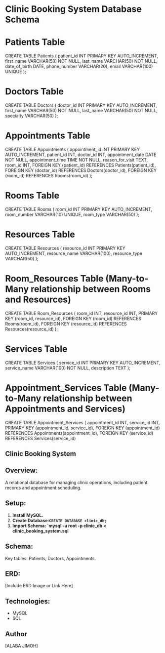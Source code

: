
# Clinic Booking System Database Schema

# Patients Table
CREATE TABLE Patients (
    patient_id INT PRIMARY KEY AUTO_INCREMENT,
    first_name VARCHAR(50) NOT NULL,
    last_name VARCHAR(50) NOT NULL,
    date_of_birth DATE,
    phone_number VARCHAR(20),
    email VARCHAR(100) UNIQUE
);

# Doctors Table
CREATE TABLE Doctors (
    doctor_id INT PRIMARY KEY AUTO_INCREMENT,
    first_name VARCHAR(50) NOT NULL,
    last_name VARCHAR(50) NOT NULL,
    specialty VARCHAR(50)
);

# Appointments Table
CREATE TABLE Appointments (
    appointment_id INT PRIMARY KEY AUTO_INCREMENT,
    patient_id INT,
    doctor_id INT,
    appointment_date DATE NOT NULL,
    appointment_time TIME NOT NULL,
    reason_for_visit TEXT,
    room_id INT,
    FOREIGN KEY (patient_id) REFERENCES Patients(patient_id),
    FOREIGN KEY (doctor_id) REFERENCES Doctors(doctor_id),
    FOREIGN KEY (room_id) REFERENCES Rooms(room_id)
);

# Rooms Table
CREATE TABLE Rooms (
    room_id INT PRIMARY KEY AUTO_INCREMENT,
    room_number VARCHAR(10) UNIQUE,
    room_type VARCHAR(50)
);

# Resources Table
CREATE TABLE Resources (
    resource_id INT PRIMARY KEY AUTO_INCREMENT,
    resource_name VARCHAR(100),
    resource_type VARCHAR(50)
);

# Room_Resources Table (Many-to-Many relationship between Rooms and Resources)
CREATE TABLE Room_Resources (
    room_id INT,
    resource_id INT,
    PRIMARY KEY (room_id, resource_id),
    FOREIGN KEY (room_id) REFERENCES Rooms(room_id),
    FOREIGN KEY (resource_id) REFERENCES Resources(resource_id)
);

# Services Table
CREATE TABLE Services (
    service_id INT PRIMARY KEY AUTO_INCREMENT,
    service_name VARCHAR(100) NOT NULL,
    description TEXT
);

# Appointment_Services Table (Many-to-Many relationship between Appointments and Services)
CREATE TABLE Appointment_Services (
    appointment_id INT,
    service_id INT,
    PRIMARY KEY (appointment_id, service_id),
    FOREIGN KEY (appointment_id) REFERENCES Appointments(appointment_id),
    FOREIGN KEY (service_id) REFERENCES Services(service_id)
 
 
 
 ## Clinic Booking System

 ## Overview:

A relational database for managing clinic operations, including patient records and appointment scheduling.

 ## Setup:

1.  **Install MySQL.**
2.  **Create Database:`CREATE DATABASE clinic_db;`**
3.  **Import Schema: `mysql -u root -p clinic_db < clinic_booking_system.sql**

 ## Schema:

Key tables: Patients, Doctors, Appointments.

 ## ERD:

[Include ERD Image or Link Here]

 ## Technologies:

*   MySQL
*   SQL

 ## Author

[ALABA JIMOH]
